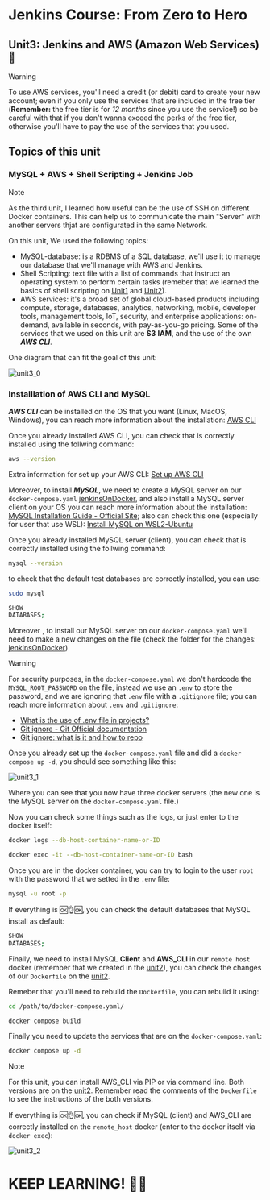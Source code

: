 # Jenkins Course: From Zero to Hero

## Unit3: Jenkins and AWS (Amazon Web Services) 🚀

> [!WARNING]
> To use AWS services, you'll need a credit (or debit) card to create your new account; even if you only use the services that are included in the free tier (**Remember:** the free tier is for _12 months_ since you use the service!) so be careful with that if you don't wanna exceed the perks of the free tier, otherwise you'll have to pay the use of the services that you used.

## Topics of this unit

### MySQL + AWS + Shell Scripting + Jenkins Job
> [!NOTE]
> As the third unit, I learned how useful can be the use of SSH on different Docker containers. This can help us to communicate the main "Server" with another servers thjat are configurated in the same Network.

On this unit, We used the following topics:

   - MySQL-database: is a RDBMS of a SQL database, we'll use it to manage our database that we'll manage with AWS and Jenkins.
   - Shell Scripting: text file with a list of commands that instruct an operating system to perform certain tasks (remeber that we learned the basics of shell scripting on [Unit1](https://github.com/Merxxotas/Jenkins-Course-Zero-to-Hero/tree/main/unit1-getting-started-with-jenkins) and [Unit2](https://github.com/Merxxotas/Jenkins-Course-Zero-to-Hero/tree/main/unit2-jenkins-docker-and-SSH)).
   - AWS services: it's a broad set of global cloud-based products including compute, storage, databases, analytics, networking, mobile, developer tools, management tools, IoT, security, and enterprise applications: on-demand, available in seconds, with pay-as-you-go pricing. Some of the services that we used on this unit are **S3** **IAM**, and the use of the own **_AWS CLI_**.

One diagram that can fit the goal of this unit:

![unit3_0](https://github.com/user-attachments/assets/a3b62cb5-6bba-4c53-93ad-36f979d35128)


### Installlation of AWS CLI and MySQL
**_AWS CLI_** can be installed on the OS that you want (Linux, MacOS, Windows), you can reach more information about the installation: [AWS CLI](https://docs.aws.amazon.com/cli/latest/userguide/getting-started-install.html)

Once you already installed AWS CLI, you can check that is correctly installed using the follwing command:

```bash
aws --version
```

Extra information for set up your AWS CLI: [Set up AWS CLI](https://docs.aws.amazon.com/cli/latest/userguide/getting-started-quickstart.html)

Moreover, to install **_MySQL_**, we need to create a MySQL server on our `docker-compose.yaml` [jenkinsOnDocker](https://github.com/Merxxotas/Jenkins-Course-Zero-to-Hero/blob/main/jenkinsOnDocker/docker-compose.yaml), and also install a MySQL server client on your OS you can reach more information about the installation: [MySQL Installation Guide - Official Site](https://dev.mysql.com/doc/mysql-installation-excerpt/8.0/en/); also can check this one (especially for user that use WSL): [Install MySQL on WSL2-Ubuntu](https://pen-y-fan.github.io/2021/08/08/How-to-install-MySQL-on-WSL-2-Ubuntu/)

Once you already installed MySQL server (client), you can check that is correctly installed using the follwing command:

```bash
mysql --version
```

to check that the default test databases are correctly installed, you can use:

```bash
sudo mysql
```

```bash
SHOW
DATABASES;
```

Moreover , to install our MySQL server on our `docker-compose.yaml` we'll need to make a new changes on the file (check the folder for the changes: [jenkinsOnDocker](https://github.com/Merxxotas/Jenkins-Course-Zero-to-Hero/tree/main/jenkinsOnDocker))

> [!WARNING]
> For security purposes, in the `docker-compose.yaml` we don't hardcode the `MYSQL_ROOT_PASSWORD` on the file, instead we use an `.env` to store the password, and we are ignoring that `.env` file with a `.gitignore` file; you can reach more information about `.env` and `.gitignore`:

- [What is the use of .env file in projects?](https://medium.com/@sujathamudadla1213/what-is-the-use-of-env-8d6b3eb94843#:~:text=Configuration%20Management%3A-,The%20.,them%20without%20modifying%20the%20code.)
- [Git ignore - Git Official documentation](https://git-scm.com/docs/gitignore/en#:~:text=The%20purpose%20of%20gitignore%20files,being%20reintroduced%20in%20later%20commits.)
- [Git ignore: what is it and how to repo](https://www.freecodecamp.org/news/gitignore-what-is-it-and-how-to-add-to-repo/)


Once you already set up the `docker-compose.yaml` file and did a `docker compose up -d`, you should see something like this:

![unit3_1](https://github.com/user-attachments/assets/d849b615-f4e9-4fbb-9b01-b71db1d79e0f)

Where you can see that you now have three docker servers (the new one is the MySQL server on the `docker-compose.yaml` file.)

Now you can check some things such as the logs, or just enter to the docker itself:

```bash
docker logs --db-host-container-name-or-ID
```

```bash
docker exec -it --db-host-container-name-or-ID bash
```

Once you are in the docker container, you can try to login to the user `root` with the password that we setted in the `.env` file:

```bash
mysql -u root -p
```

If everything is 🆗👌🆗, you can check the default databases that MySQL install as default:

```bash
SHOW
DATABASES;
```

Finally, we need to install MySQL **Client** and **AWS_CLI** in our `remote host` docker (remember that we created in the [unit2](https://github.com/Merxxotas/Jenkins-Course-Zero-to-Hero/tree/main/unit2-jenkins-docker-and-SSH)), you can check the changes of our `Dockerfile` on the [unit2](https://github.com/Merxxotas/Jenkins-Course-Zero-to-Hero/tree/main/unit2-jenkins-docker-and-SSH).

Remeber that you'll need to rebuild the `Dockerfile`, you can rebuild it using:

```bash
cd /path/to/docker-compose.yaml/
```

```bash
docker compose build
```

Finally you need to update the services that are on the `docker-compose.yaml`:

```bash
docker compose up -d
```
> [!NOTE]
> For this unit, you can install AWS_CLI via PIP or via command line. Both versions are on the [unit2](https://github.com/Merxxotas/Jenkins-Course-Zero-to-Hero/tree/main/unit2-jenkins-docker-and-SSH). Remember read the comments of the `Dockerfile` to see the instructions of the both versions.

If everything is 🆗👌🆗, you can check if MySQL (client) and AWS_CLI are correctly installed on the `remote_host` docker (enter to the docker itself via `docker exec`):

![unit3_2](https://github.com/user-attachments/assets/39ea99a4-fff0-4904-810a-4f01aab6bff2)

# KEEP LEARNING! 🚀🚀
